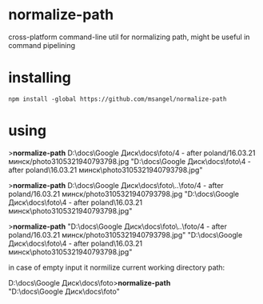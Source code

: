 # normalize-path
cross-platform command-line util for normalizing path, might be useful in command pipelining

# installing
    npm install -global https://github.com/msangel/normalize-path
    
    
# using

\>**normalize-path** D:\\docs\\Google Диск\\docs\\foto/4 - after poland/16.03.21 минск/photo3105321940793798.jpg
"D:\\docs\\Google Диск\\docs\\foto\\4 - after poland\\16.03.21 минск\\photo3105321940793798.jpg"

\>**normalize-path** D:\\docs\\Google Диск\\docs\\foto\\..\\foto/4 - after poland/16.03.21 минск/photo3105321940793798.jpg
"D:\\docs\\Google Диск\\docs\\foto\\4 - after poland\\16.03.21 минск\\photo3105321940793798.jpg"

\>**normalize-path** "D:\\docs\\Google Диск\\docs\\foto\\..\\foto/4 - after poland/16.03.21 минск/photo3105321940793798.jpg"
"D:\\docs\\Google Диск\\docs\\foto\\4 - after poland\\16.03.21 минск\\photo3105321940793798.jpg"

in case of empty input it normilize current working directory path:

D:\\docs\\Google Диск\\docs\\foto>**normalize-path**  
"D:\\docs\\Google Диск\\docs\\foto"
